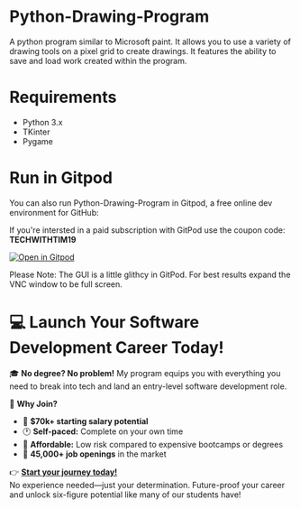 # Python-Drawing-Program
A python program similar to Microsoft paint. It allows you to use a variety of drawing tools on a pixel grid to create drawings. It features the ability to save and load work created within the program.

# Requirements
- Python 3.x
- TKinter
- Pygame

# Run in Gitpod

You can also run Python-Drawing-Program in Gitpod, a free online dev environment for GitHub:

If you're intersted in a paid subscription with GitPod use the coupon code: **TECHWITHTIM19**

[![Open in Gitpod](https://gitpod.io/button/open-in-gitpod.svg)](https://gitpod.io/#https://github.com/techwithtim/Python-Drawing-Program/blob/master/main.py)

Please Note: The GUI is a little glithcy in GitPod. For best results expand the VNC window to be full screen.


# 💻 Launch Your Software Development Career Today!  

🎓 **No degree? No problem!** My program equips you with everything you need to break into tech and land an entry-level software development role.  

🚀 **Why Join?**  
- 💼 **$70k+ starting salary potential**  
- 🕐 **Self-paced:** Complete on your own time  
- 🤑 **Affordable:** Low risk compared to expensive bootcamps or degrees
- 🎯 **45,000+ job openings** in the market  

👉 **[Start your journey today!](https://techwithtim.net/dev)**  
No experience needed—just your determination. Future-proof your career and unlock six-figure potential like many of our students have!  
